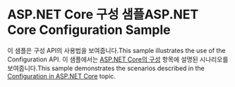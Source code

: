 # <a name="aspnet-core-configuration-sample"></a><span data-ttu-id="51b8b-101">ASP.NET Core 구성 샘플</span><span class="sxs-lookup"><span data-stu-id="51b8b-101">ASP.NET Core Configuration Sample</span></span>

<span data-ttu-id="51b8b-102">이 샘플은 구성 API의 사용법을 보여줍니다.</span><span class="sxs-lookup"><span data-stu-id="51b8b-102">This sample illustrates the use of the Configuration API.</span></span> <span data-ttu-id="51b8b-103">이 샘플에서는 [ASP.NET Core의 구성](https://docs.microsoft.com/aspnet/core/fundamentals/configuration) 항목에 설명된 시나리오를 보여줍니다.</span><span class="sxs-lookup"><span data-stu-id="51b8b-103">This sample demonstrates the scenarios described in the [Configuration in ASP.NET Core](https://docs.microsoft.com/aspnet/core/fundamentals/configuration) topic.</span></span>
